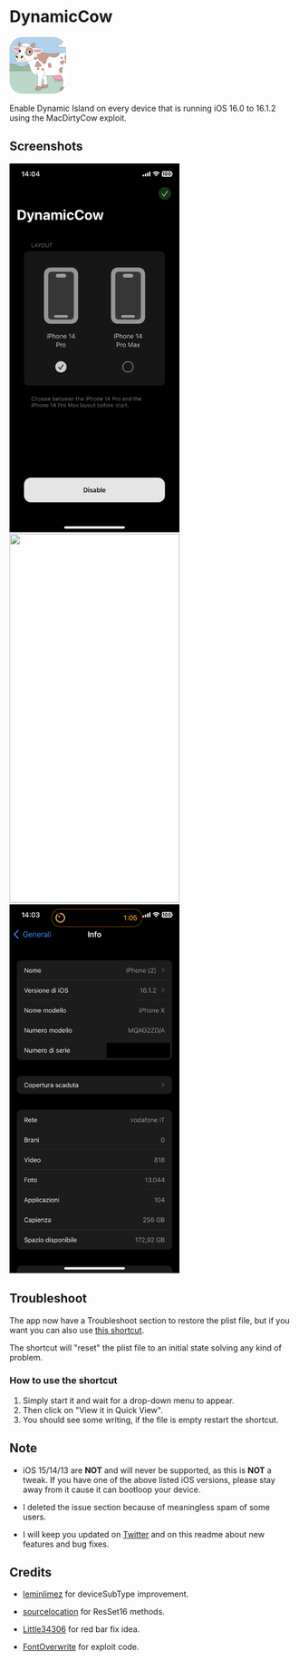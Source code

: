 # DynamicCow

<img src="/Images/dynamiccowiconpreview.png" width="100" height="100"/>

Enable Dynamic Island on every device that is running iOS 16.0 to 16.1.2 using the MacDirtyCow exploit.

## Screenshots
<img src="/Images/IMG_2393.PNG" width="300" height="650"/> <img src="/Images/IMG_2392.PNG" width="300" height="650"/> <img src="/Images/IMG_2391.PNG" width="300" height="650"/> 


## Troubleshoot
The app now have a Troubleshoot section to restore the plist file, but if you want you can also use [this shortcut](https://routinehub.co/shortcut/4920/).

The shortcut will "reset" the plist file to an initial state solving any kind of problem.

### How to use the shortcut
1. Simply start it and wait for a drop-down menu to appear. 
2. Then click on "View it in Quick View".
3. You should see some writing, if the file is empty restart the shortcut.

## Note
- iOS 15/14/13 are **NOT** and will never be supported, as this is **NOT** a tweak.
If you have one of the above listed iOS versions, please stay away from it cause it can bootloop your device.

- I deleted the issue section because of meaningless spam of some users.

- I will keep you updated on [Twitter](https://twitter.com/aboutzeph) and on this readme about new features and bug fixes.

## Credits
- [leminlimez](https://github.com/leminlimez) for deviceSubType improvement.

- [sourcelocation](https://github.com/sourcelocation) for ResSet16 methods.

- [Little34306](https://github.com/34306) for red bar fix idea.

- [FontOverwrite](https://github.com/ginsudev/WDBFontOverwrite) for exploit code.
